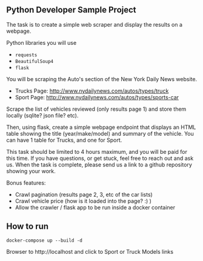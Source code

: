 ## Python Developer Sample Project

The task is to create a simple web scraper and display the results on a webpage.

Python libraries you will use
- `requests`
- `BeautifulSoup4`
- `flask`

You will be scraping the Auto's section of the New York Daily News website.

- Trucks Page: http://www.nydailynews.com/autos/types/truck
- Sport Page: http://www.nydailynews.com/autos/types/sports-car

Scrape the list of vehicles reviewed (only results page 1) and store them locally (sqlite? json file? etc).

Then, using flask, create a simple webpage endpoint that displays an HTML table showing the title (year/make/model) and summary of the vehicle. You can have 1 table for Trucks, and one for Sport.

This task should be limited to 4 hours maximum, and you will be paid for this time. If you have questions, or get stuck, feel free to reach out and ask us. When the task is complete, please send us a link to a github repository showing your work.

Bonus features:
- Crawl pagination (results page 2, 3, etc of the car lists)
- Crawl vehicle price (how is it loaded into the page? :) )
- Allow the crawler / flask app to be run inside a docker container

## How to run 
`docker-compose up --build -d`

Browser to http://localhost and click to Sport or Truck Models links
